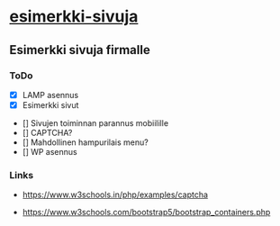 # [esimerkki-sivuja](https://temppase.github.io/esimerkki-sivuja/)

## Esimerkki sivuja firmalle

### ToDo
- [x] LAMP asennus
- [x] Esimerkki sivut
- [] Sivujen toiminnan parannus mobiilille
- [] CAPTCHA?
- [] Mahdollinen hampurilais menu?
- [] WP asennus 

### Links

* https://www.w3schools.in/php/examples/captcha

* https://www.w3schools.com/bootstrap5/bootstrap_containers.php
